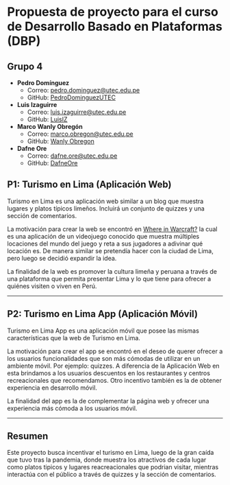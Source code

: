 # Propuesta de proyecto para el curso de Desarrollo Basado en Plataformas (DBP)

## Grupo 4
- **Pedro Domínguez** 
  - Correo: pedro.dominguez@utec.edu.pe
  - GitHub: [PedroDominguezUTEC](https://github.com/PedroDominguezUTEC)
- **Luis Izaguirre**
  - Correo: luis.izaguirre@utec.edu.pe
  - GitHub: [LuisIZ](https://github.com/LuisIZ)
- **Marco Wanly Obregón**
  - Correo: marco.obregon@utec.edu.pe
  - GitHub: [Wanly Obregon](https://github.com/wanly13)
- **Dafne Ore**
  - Correo: dafne.ore@utec.edu.pe
  - GitHub: [DafneOre](https://github.com/DafneOre)

## P1: Turismo en Lima (Aplicación Web)

Turismo en Lima es una aplicación web similar a un blog que muestra lugares y platos típicos limeños. Incluirá un conjunto de quizzes y una sección de comentarios.

La motivación para crear la web se encontró en [Where in Warcraft?](https://www.kruithne.net/where-in-warcraft/) la cual es una aplicación de un videojuego conocido que muestra múltiples locaciones del mundo del juego y reta a sus jugadores a adivinar qué locación es. De manera similar se pretendía hacer con la ciudad de Lima, pero luego se decidió expandir la idea.

La finalidad de la web es promover la cultura limeña y peruana a través de una plataforma que permita presentar Lima y lo que tiene para ofrecer a quiénes visiten o viven en Perú.

---------------------------------------------
## P2: Turismo en Lima App (Aplicación Móvil)

Turismo en Lima App es una aplicación móvil que posee las mismas características que la web de Turismo en Lima.

La motivación para crear el app se encontró en el deseo de querer ofrecer a los usuarios funcionalidades que son más cómodas de utilizar en un ambiente móvil. Por ejemplo: quizzes. A diferencia de la Aplicación Web en esta brindamos a los usuarios descuentos en los restaurantes y centros recreacionales que recomendamos. Otro incentivo también es la de obtener experiencia en desarrollo móvil.

La finalidad del app es la de complementar la página web y ofrecer una experiencia más cómoda a los usuarios móvil.

---------------------------------------------
## Resumen
Este proyecto busca incentivar el turismo en Lima, luego de la gran caída que tuvo tras la pandemia, donde muestra los atractivos de cada lugar como platos tipicos y lugares reacreacionales que podrian visitar,  mientras interactúa con el público a través de quizzes y la sección de comentarios.  

